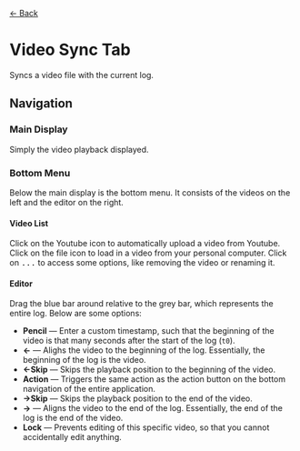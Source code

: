 <a href="../MAIN.md" class="back">← Back</a>

# Video Sync Tab

Syncs a video file with the current log.

## Navigation

### Main Display
Simply the video playback displayed.

### Bottom Menu
Below the main display is the bottom menu. It consists of the videos on the left and the editor on the right.

#### Video List
Click on the Youtube icon to automatically upload a video from Youtube. Click on the file icon to load in a video from your personal computer. Click on <kbd>...</kbd> to access some options, like removing the video or renaming it.

#### Editor
Drag the blue bar around relative to the grey bar, which represents the entire log. Below are some options:
- **Pencil** — Enter a custom timestamp, such that the beginning of the video is that many seconds after the start of the log (`t0`).
- **←** — Alighs the video to the beginning of the log. Essentially, the beginning of the log is the video.
- **←Skip** — Skips the playback position to the beginning of the video.
- **Action** — Triggers the same action as the action button on the bottom navigation of the entire application.
- **→Skip** — Skips the playback position to the end of the video.
- **→** — Aligns the video to the end of the log. Essentially, the end of the log is the end of the video.
- **Lock** — Prevents editing of this specific video, so that you cannot accidentally edit anything.
